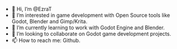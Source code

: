 - 👋 Hi, I’m @EzraT
- 👀 I’m interested in game development with Open Source tools like Godot, Blender and Gimp/Krita.
- 🌱 I’m currently learning to work with Godot Engine and Blender.
- 💞️ I’m looking to collaborate on Godot game development projects.
- 📫 How to reach me: Github.

<!---
EzraT/EzraT is a ✨ special ✨ repository because its `README.md` (this file) appears on your GitHub profile.
You can click the Preview link to take a look at your changes.
--->
